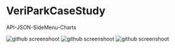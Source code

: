 # VeriParkCaseStudy
API-JSON-SideMenu-Charts

![github screenshoot](https://user-images.githubusercontent.com/83735951/142058150-0445e33f-4c0f-463d-91ba-06c45909192b.png)
![github screenshoot](https://user-images.githubusercontent.com/83735951/142058701-e574abab-3614-495a-871d-192dc378f5c6.png)
![github screenshoot](https://user-images.githubusercontent.com/83735951/142058822-39cdeaaa-5028-4f73-8f29-0fda0d2c0b32.png)
